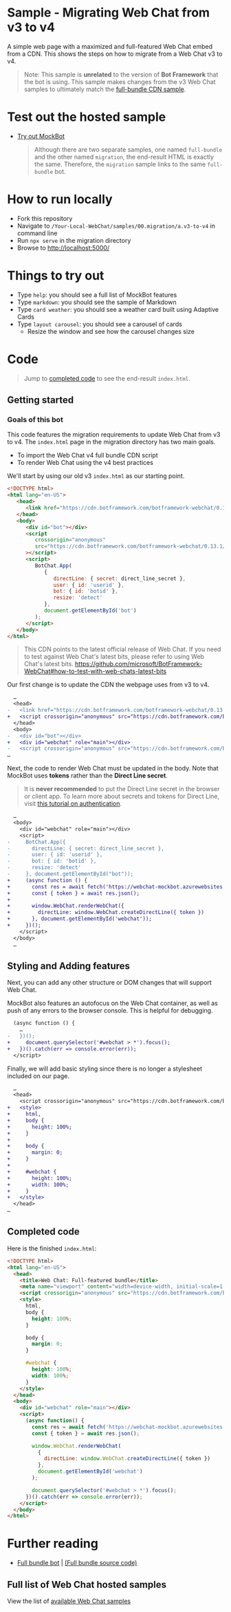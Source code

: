 # Sample - Migrating Web Chat from v3 to v4

A simple web page with a maximized and full-featured Web Chat embed from a CDN. This shows the steps on how to migrate from a Web Chat v3 to v4.

> Note: This sample is **unrelated** to the version of **Bot Framework** that the bot is using. This sample makes changes from the v3 Web Chat samples to ultimately match the [full-bundle CDN sample](../../01.getting-started/a.full-bundle/README.md).

# Test out the hosted sample

-  [Try out MockBot](https://microsoft.github.io/BotFramework-WebChat/01.getting-started/a.full-bundle)
   > Although there are two separate samples, one named `full-bundle` and the other named `migration`, the end-result HTML is exactly the same. Therefore, the `migration` sample links to the same `full-bundle` bot.

# How to run locally

-  Fork this repository
-  Navigate to `/Your-Local-WebChat/samples/00.migration/a.v3-to-v4` in command line
-  Run `npx serve` in the migration directory
-  Browse to [http://localhost:5000/](http://localhost:5000/)

# Things to try out

-  Type `help`: you should see a full list of MockBot features
-  Type `markdown`: you should see the sample of Markdown
-  Type `card weather`: you should see a weather card built using Adaptive Cards
-  Type `layout carousel`: you should see a carousel of cards
   -  Resize the window and see how the carousel changes size

# Code

> Jump to [completed code](#completed-code) to see the end-result `index.html`.

## Getting started

### Goals of this bot

This code features the migration requirements to update Web Chat from v3 to v4.
The `index.html` page in the migration directory has two main goals.

-  To import the Web Chat v4 full bundle CDN script
-  To render Web Chat using the v4 best practices

We'll start by using our old v3 `index.html` as our starting point.

<!-- prettier-ignore-start -->
```html
<!DOCTYPE html>
<html lang="en-US">
   <head>
      <link href="https://cdn.botframework.com/botframework-webchat/0.13.1/botchat.css" rel="stylesheet" />
   </head>
   <body>
      <div id="bot"></div>
      <script
         crossorigin="anonymous"
         src="https://cdn.botframework.com/botframework-webchat/0.13.1/botchat.js"
      ></script>
      <script>
         BotChat.App(
            {
               directLine: { secret: direct_line_secret },
               user: { id: 'userid' },
               bot: { id: 'botid' },
               resize: 'detect'
            },
            document.getElementById('bot')
         );
      </script>
   </body>
</html>
```
<!-- prettier-ignore-end -->

> This CDN points to the latest official release of Web Chat. If you need to test against Web Chat's latest bits, please refer to using Web Chat's latest bits. https://github.com/microsoft/BotFramework-WebChat#how-to-test-with-web-chats-latest-bits

Our first change is to update the CDN the webpage uses from v3 to v4.

```diff
  …
  <head>
-   <link href="https://cdn.botframework.com/botframework-webchat/0.13.1/botchat.css" rel="stylesheet" />
+   <script crossorigin="anonymous" src="https://cdn.botframework.com/botframework-webchat/latest/webchat.js"></script>
  </head>
  <body>
-   <div id="bot"></div>
+   <div id="webchat" role="main"></div>
-   <script crossorigin="anonymous" src="https://cdn.botframework.com/botframework-webchat/0.13.1/botchat.js"></script>
…
```

Next, the code to render Web Chat must be updated in the body. Note that MockBot uses **tokens** rather than the **Direct Line secret**.

> It is **never recommended** to put the Direct Line secret in the browser or client app. To learn more about secrets and tokens for Direct Line, visit [this tutorial on authentication](https://docs.microsoft.com/en-us/azure/bot-service/rest-api/bot-framework-rest-direct-line-3-0-authentication).

```diff
  …
  <body>
    <div id="webchat" role="main"></div>
    <script>
-     BotChat.App({
-       directLine: { secret: direct_line_secret },
-       user: { id: 'userid' },
-       bot: { id: 'botid' },
-       resize: 'detect'
-     }, document.getElementById("bot"));
+     (async function () {
+       const res = await fetch('https://webchat-mockbot.azurewebsites.net/directline/token', { method: 'POST' });
+       const { token } = await res.json();
+
+       window.WebChat.renderWebChat({
+         directLine: window.WebChat.createDirectLine({ token })
+       }, document.getElementById('webchat'));
+     })();
    </script>
  </body>
  …
```

## Styling and Adding features

Next, you can add any other structure or DOM changes that will support Web Chat.

MockBot also features an autofocus on the Web Chat container, as well as push of any errors to the browser console. This is helpful for debugging.

```diff
  (async function () {
    …
-   })();
+     document.querySelector('#webchat > *').focus();
+   })().catch(err => console.error(err));
  </script>
```

Finally, we will add basic styling since there is no longer a stylesheet included on our page.

```diff
  …
  <head>
    <script crossorigin="anonymous" src="https://cdn.botframework.com/botframework-webchat/latest/webchat.js"></script>
+   <style>
+     html,
+     body {
+       height: 100%;
+     }
+
+     body {
+       margin: 0;
+     }
+
+     #webchat {
+       height: 100%;
+       width: 100%;
+     }
+   </style>
  </head>
…
```

## Completed code

Here is the finished `index.html`:

<!-- prettier-ignore-start -->
```html
<!DOCTYPE html>
<html lang="en-US">
  <head>
    <title>Web Chat: Full-featured bundle</title>
    <meta name="viewport" content="width=device-width, initial-scale=1.0" />
    <script crossorigin="anonymous" src="https://cdn.botframework.com/botframework-webchat/latest/webchat.js"></script>
    <style>
      html,
      body {
        height: 100%;
      }

      body {
        margin: 0;
      }

      #webchat {
        height: 100%;
        width: 100%;
      }
    </style>
  </head>
  <body>
    <div id="webchat" role="main"></div>
    <script>
      (async function() {
        const res = await fetch('https://webchat-mockbot.azurewebsites.net/directline/token', { method: 'POST' });
        const { token } = await res.json();

        window.WebChat.renderWebChat(
          {
            directLine: window.WebChat.createDirectLine({ token })
          },
          document.getElementById('webchat')
        );

        document.querySelector('#webchat > *').focus();
      })().catch(err => console.error(err));
    </script>
  </body>
</html>
```
<!-- prettier-ignore-end -->

# Further reading

-  [Full bundle bot](https://microsoft.github.io/BotFramework-WebChat/01.getting-started/a.full-bundle) | [(Full bundle source code)](https://github.com/microsoft/BotFramework-WebChat/tree/master/samples/01.getting-started/a.full-bundle)

## Full list of Web Chat hosted samples

View the list of [available Web Chat samples](https://github.com/microsoft/BotFramework-WebChat/tree/master/samples)

